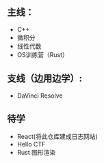 ## 主线：
- C++
- 微积分
- 线性代数
- OS训练营（Rust）
## 支线（边用边学）:
- DaVinci Resolve
## 待学
- React(将此仓库建成日志网站)
- Hello CTF
- Rust 图形渲染